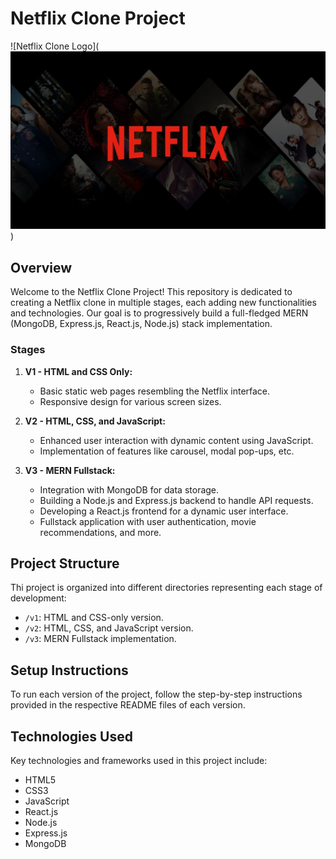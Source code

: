 # Netflix Clone Project

![Netflix Clone Logo](![alt text](seo-watch-free-link-preview.png))

## Overview

Welcome to the Netflix Clone Project! This repository is dedicated to creating a Netflix clone in multiple stages, each adding new functionalities and technologies. Our goal is to progressively build a full-fledged MERN (MongoDB, Express.js, React.js, Node.js) stack implementation.

### Stages

1. **V1 - HTML and CSS Only:**
   - Basic static web pages resembling the Netflix interface.
   - Responsive design for various screen sizes.

2. **V2 - HTML, CSS, and JavaScript:**
   - Enhanced user interaction with dynamic content using JavaScript.
   - Implementation of features like carousel, modal pop-ups, etc.

3. **V3 - MERN Fullstack:**
   - Integration with MongoDB for data storage.
   - Building a Node.js and Express.js backend to handle API requests.
   - Developing a React.js frontend for a dynamic user interface.
   - Fullstack application with user authentication, movie recommendations, and more.


## Project Structure

Thi project is organized into different directories representing each stage of development:

- `/v1`: HTML and CSS-only version.
- `/v2`: HTML, CSS, and JavaScript version.
- `/v3`: MERN Fullstack implementation.
## Setup Instructions

To run each version of the project, follow the step-by-step instructions provided in the respective README files of each version.

## Technologies Used

Key technologies and frameworks used in this project include:

- HTML5
- CSS3
- JavaScript
- React.js
- Node.js
- Express.js
- MongoDB


